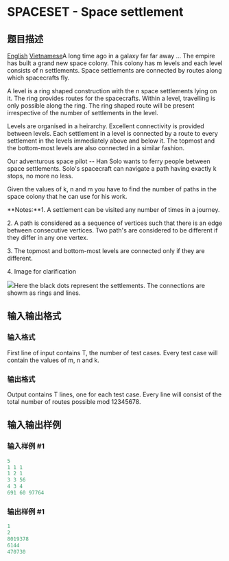 # SPACESET - Space settlement

## 题目描述

[English](/problems/SPACESET/en/) [Vietnamese](/problems/SPACESET/vn/)A long time ago in a galaxy far far away ... The empire has built a grand new space colony. This colony has m levels and each level consists of n settlements. Space settlements are connected by routes along which spacecrafts fly.

A level is a ring shaped construction with the n space settlements lying on it. The ring provides routes for the spacecrafts. Within a level, travelling is only possible along the ring. The ring shaped route will be present irrespective of the number of settlements in the level.

Levels are organised in a heirarchy. Excellent connectivity is provided between levels. Each settlement in a level is connected by a route to every settlement in the levels immediately above and below it. The topmost and the bottom-most levels are also connected in a similar fashion.

Our adventurous space pilot -- Han Solo wants to ferry people between space settlements. Solo's spacecraft can navigate a path having exactly k stops, no more no less.

Given the values of k, n and m you have to find the number of paths in the space colony that he can use for his work.

**Notes:**1\. A settlement can be visited any number of times in a journey.

2\. A path is considered as a sequence of vertices such that there is an edge between consecutive vertices. Two path's are considered to be different if they differ in any one vertex.

3\. The topmost and bottom-most levels are connected only if they are different.

4\. Image for clarification

![](https://cdn.luogu.com.cn/upload/vjudge_pic/SP3893/050ed3bd7d6312572638ee2649dd0d39e4c6486d.png)Here the black dots represent the settlements. The connections are showm as rings and lines.

## 输入输出格式

### 输入格式

First line of input contains T, the number of test cases. Every test case will contain the values of m, n and k.

### 输出格式

Output contains T lines, one for each test case. Every line will consist of the total number of routes possible mod 12345678.

## 输入输出样例

### 输入样例 #1

```cpp
5
1 1 1
1 2 1
3 3 56
4 3 4
691 60 97764
```


### 输出样例 #1

```cpp
1
2
8019378
6144
470730
```


